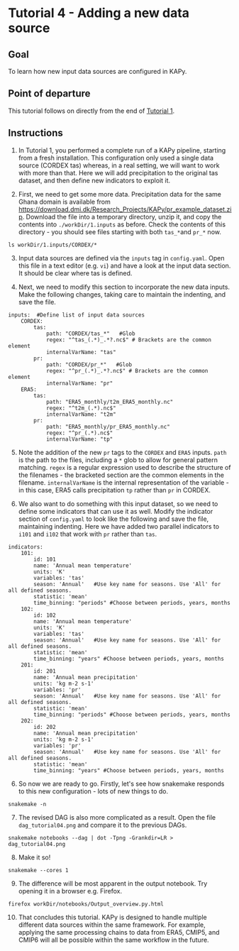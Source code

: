 # Tutorial 4 - Adding a new data source

## Goal

To learn how new input data sources are configured in KAPy.

## Point of departure

This tutorial follows on directly from the end of [Tutorial 1](Tutorial01.md).

## Instructions

1. In Tutorial 1, you performed a complete run of a KAPy pipeline, starting from a fresh installation. This configuration only used a single data source (CORDEX tas) whereas, in a real setting, we will want to work with more than that. Here we will add precipitation to the original tas dataset, and then define new indicators to exploit it.

2. First, we need to get some more data. Precipitation data for the same Ghana domain is available from https://download.dmi.dk/Research_Projects/KAPy/pr_example_dataset.zip. Download the file into a temporary directory, unzip it, and copy the contents into `./workDir/1.inputs` as before. Check the contents of this directory - you should see files starting with both `tas_*`and `pr_*` now.

```
ls workDir/1.inputs/CORDEX/*
```

3. Input data sources are defined via the `inputs` tag in `config.yaml`. Open this file in a text editor (e.g. `vi`) and have a look at the input data section. It should be clear where tas is defined.

4. Next, we need to modify this section to incorporate the new data inputs. Make the following changes, taking care to maintain the indenting, and save the file.

```
inputs:  #Define list of input data sources
    CORDEX: 
        tas:
            path: "CORDEX/tas_*"   #Glob
            regex: "^tas_(.*)_.*?.nc$" # Brackets are the common element 
            internalVarName: "tas"
        pr:
            path: "CORDEX/pr_*"   #Glob
            regex: "^pr_(.*)_.*?.nc$" # Brackets are the common element 
            internalVarName: "pr"
    ERA5:
        tas:
            path: "ERA5_monthly/t2m_ERA5_monthly.nc"
            regex: "^t2m_(.*).nc$"  
            internalVarName: "t2m"
        pr:
            path: "ERA5_monthly/pr_ERA5_monthly.nc"
            regex: "^pr_(.*).nc$"  
            internalVarName: "tp"
```

5. Note the addition of the new `pr` tags to the `CORDEX` and `ERA5` inputs. `path` is the path to the files, including a `*` glob to allow for general pattern matching. `regex` is a regular expression used to describe the structure of the filenames - the bracketed section are the common elements in the filename. `internalVarName` is the internal representation of the variable - in this case, ERA5 calls precipitation `tp` rather than `pr` in CORDEX.

6. We also want to do something with this input dataset, so we need to define some indicators that can use it as well. Modify the indicator section of `config.yaml` to look like the following and save the file, maintaining indenting. Here we have added two parallel indicators to `i101` and `i102` that work with `pr` rather than `tas`. 
```
indicators:
    101:
        id: 101
        name: 'Annual mean temperature'
        units: 'K'
        variables: 'tas'
        season: 'Annual'   #Use key name for seasons. Use 'All' for all defined seasons.
        statistic: 'mean'
        time_binning: "periods" #Choose between periods, years, months
    102:
        id: 102
        name: 'Annual mean temperature'
        units: 'K'
        variables: 'tas'
        season: 'Annual'   #Use key name for seasons. Use 'All' for all defined seasons.
        statistic: 'mean'
        time_binning: "years" #Choose between periods, years, months
    201:
        id: 201
        name: 'Annual mean precipitation'
        units: 'kg m-2 s-1'
        variables: 'pr'
        season: 'Annual'   #Use key name for seasons. Use 'All' for all defined seasons.
        statistic: 'mean'
        time_binning: "periods" #Choose between periods, years, months
    202:
        id: 202
        name: 'Annual mean precipitation'
        units: 'kg m-2 s-1'
        variables: 'pr'
        season: 'Annual'   #Use key name for seasons. Use 'All' for all defined seasons.
        statistic: 'mean'
        time_binning: "years" #Choose between periods, years, months
```

6. So now we are ready to go. Firstly, let's see how snakemake responds to this new configuration - lots of new things to do.
```
snakemake -n

```

7. The revised DAG is also more complicated as a result. Open the file `dag_tutorial04.png` and compare it to the previous DAGs.

```
snakemake notebooks --dag | dot -Tpng -Grankdir=LR > dag_tutorial04.png
```

8. Make it so!

```
snakemake --cores 1

```

9.  The difference will be most apparent in the output notebook. Try opening it in a browser e.g. Firefox.

```
firefox workDir/notebooks/Output_overview.py.html 
```

10. That concludes this tutorial. KAPy is designed to handle multiple different data sources within the same framework. For example, applying the same processing chains to data from ERA5, CMIP5, and CMIP6 will all be possible within the same workflow in the future.

